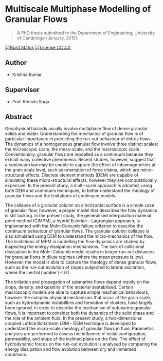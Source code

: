 Multiscale Multiphase Modelling of Granular Flows
=================================================
> A PhD thesis submitted to the Department of Engineering, University of Cambridge (January, 2015).

[![Build Status](https://api.travis-ci.org/kks32/phd-thesis.svg)](https://travis-ci.org/kks32/phd-thesis)
[![License CC 4.0](https://img.shields.io/badge/license-CC--4.0-brightgreen.svg)](license.md)

## Author
*   Krishna Kumar

## Supervisor
*   Prof. Kenichi Soga

## Abstract
Geophysical hazards usually involve multiphase flow of dense granular solids and water.
Understanding the mechanics of granular flow is of particular importance in predicting the
run-out behaviour of debris flows. The dynamics of a homogeneous granular flow involve
three distinct scales: the microscopic scale, the meso-scale, and the macroscopic scale.
Conventionally, granular flows are modelled as a continuum because they exhibit many
collective phenomena. Recent studies, however, suggest that a continuum law may be unable
to capture the effect of inhomogeneities at the grain scale level, such as orientation of force
chains, which are micro-structural effects. Discrete element methods (DEM) are capable of
simulating these micro-structural effects, however they are computationally expensive. In the
present study, a multi-scale approach is adopted, using both DEM and continuum techniques,
to better understand the rheology of granular flows and the limitations of continuum models.

The collapse of a granular column on a horizontal surface is a simple case of granular
flow; however, a proper model that describes the flow dynamics is still lacking. In the present
study, the generalised interpolation material point method (GIMPM), a hybrid Eulerian –
Lagrangian approach, is implemented with the Mohr-Coloumb failure criterion to describe
the continuum behaviour of granular flows. The granular column collapse is also simulated
using DEM to understand the micro-mechanics of the flow. The limitations of MPM in
modelling the flow dynamics are studied by inspecting the energy dissipation mechanisms.
The lack of collisional dissipation in the Mohr-Coloumb model results in longer run-out
distances for granular flows in dilute regimes (where the mean pressure is low). However, the
model is able to capture the rheology of dense granular flows, such as the run-out evolution
of slopes subjected to lateral excitation, where the inertial number I < 0.1.

The initiation and propagation of submarine flows depend mainly on the slope, density,
and quantity of the material destabilised. Certain macroscopic models are able to capture
simple mechanical behaviours, however the complex physical mechanisms that occur at the
grain scale, such as hydrodynamic instabilities and formation of clusters, have largely been
ignored. In order to describe the mechanism of submarine granular flows, it is important to
consider both the dynamics of the solid phase and the role of the ambient fluid. In the present
study, a two-dimensional coupled Lattice Boltzmann LBM – DEM technique is developed to understand the micro-scale rheology of granular flows in fluid. Parametric analyses are
performed to assess the influence of initial configuration, permeability, and slope of the
inclined plane on the flow. The effect of hydrodynamic forces on the run-out evolution is
analysed by comparing the energy dissipation and flow evolution between dry and immersed
conditions.
